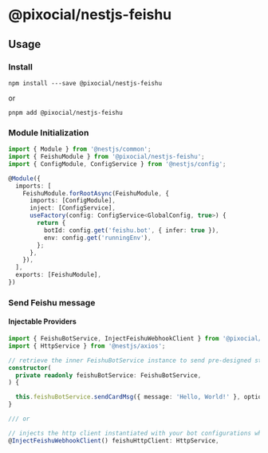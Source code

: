 # @pixocial/nestjs-feishu

## Usage

### Install

`npm install ---save @pixocial/nestjs-feishu`

or

`pnpm add @pixocial/nestjs-feishu`

### Module Initialization

```typescript
import { Module } from '@nestjs/common';
import { FeishuModule } from '@pixocial/nestjs-feishu';
import { ConfigModule, ConfigService } from '@nestjs/config';

@Module({
  imports: [
    FeishuModule.forRootAsync(FeishuModule, {
      imports: [ConfigModule],
      inject: [ConfigService],
      useFactory(config: ConfigService<GlobalConfig, true>) {
        return {
          botId: config.get('feishu.bot', { infer: true }),
          env: config.get('runningEnv'),
        };
      },
    }),
  ],
  exports: [FeishuModule],
})
```

### Send Feishu message

#### Injectable Providers

```typescript
import { FeishuBotService, InjectFeishuWebhookClient } from '@pixocial/nestjs-feishu';
import { HttpService } from '@nestjs/axios';

// retrieve the inner FeishuBotService instance to send pre-designed structured messages
constructor(
  private readonly feishuBotService: FeishuBotService,
) {

  this.feishuBotService.sendCardMsg({ message: 'Hello, World!' }, options);
}

/// or

// injects the http client instantiated with your bot configurations which can be used to make API calls directly
@InjectFeishuWebhookClient() feishuHttpClient: HttpService,
```
